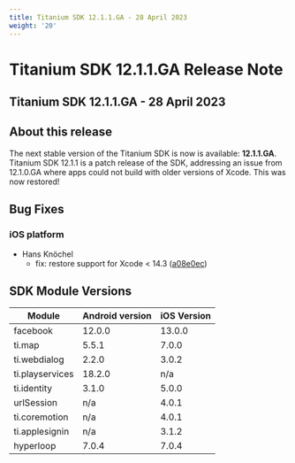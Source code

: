```yaml
---
title: Titanium SDK 12.1.1.GA - 28 April 2023
weight: '20'
---
```


# Titanium SDK 12.1.1.GA Release Note

## Titanium SDK 12.1.1.GA - 28 April 2023

## About this release

The next stable version of the Titanium SDK is now is available: <b>12.1.1.GA</b>. Titanium SDK 12.1.1 is a patch release of the SDK,
addressing an issue from 12.1.0.GA where apps could not build with older versions of Xcode. This was now restored!
## Bug Fixes

### iOS platform

* Hans Knöchel
  * fix: restore support for Xcode < 14.3 ([a08e0ec](https://github.com/tidev/titanium-sdk/commit/a08e0ec95ab6803b1ffbc63fd498e265f6888c2a))

## SDK Module Versions

| Module      | Android version | iOS Version |
| ----------- | --------------- | ----------- |
| facebook | 12.0.0 | 13.0.0 |
| ti.map | 5.5.1 | 7.0.0 |
| ti.webdialog | 2.2.0 | 3.0.2 |
| ti.playservices | 18.2.0 | n/a |
| ti.identity | 3.1.0 | 5.0.0 |
| urlSession | n/a | 4.0.1 |
| ti.coremotion | n/a | 4.0.1 |
| ti.applesignin | n/a | 3.1.2 |
| hyperloop | 7.0.4 | 7.0.4 |
